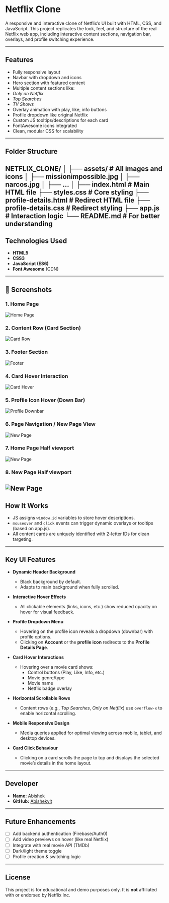 # Netflix Clone

A responsive and interactive clone of Netflix’s UI built with HTML, CSS, and JavaScript. This project replicates the look, feel, and structure of the real Netflix web app, including interactive content sections, navigation bar, overlays, and profile switching experience.

---

## Features

-  Fully responsive layout
-  Navbar with dropdown and icons
-  Hero section with featured content
-  Multiple content sections like:
  - *Only on Netflix*
  - *Top Searches*
  - *TV Shows*
-  Overlay animation with play, like, info buttons
-  Profile dropdown like original Netflix
-  Custom JS tooltips/descriptions for each card
-  FontAwesome icons integrated
-  Clean, modular CSS for scalability

---

## Folder Structure

NETFLIX_CLONE/
│
├── assets/ # All images and icons
│ ├── missionimpossible.jpg
│ ├── narcos.jpg
│ ├── ...
│
├── index.html # Main HTML file
├── styles.css # Core styling
├── profile-details.html # Redirect HTML file
├── profile-details.css # Redirect styling
├── app.js # Interaction logic
└── README.md # For better understanding
---

## Technologies Used

- **HTML5**  
- **CSS3**  
- **JavaScript (ES6)**  
- **Font Awesome** (CDN)
---

## 📸 Screenshots

###  1. Home Page
![Home Page](assets/one.png)

###  2. Content Row (Card Section)
![Card Row](assets/two.png)

###  3. Footer Section
![Footer](assets/three.png)

###  4. Card Hover Interaction
![Card Hover](assets/four.png)

###  5. Profile Icon Hover (Down Bar)
![Profile Downbar](assets/five.png)

###  6. Page Navigation / New Page View
![New Page](assets/six.png)

###  7. Home Page Half viewport
![New Page](assets/seven.png)

###  8. New Page Half viewport
![New Page](assets/eight.png)
---

## How It Works

- JS assigns `window.id` variables to store hover descriptions.
- `mouseover` and `click` events can trigger dynamic overlays or tooltips (based on app.js).
- All content cards are uniquely identified with 2-letter IDs for clean targeting.

---

## Key UI Features

- **Dynamic Header Background**  
  - Black background by default.  
  - Adapts to main background when fully scrolled.

- **Interactive Hover Effects**  
  - All clickable elements (links, icons, etc.) show reduced opacity on hover for visual feedback.

- **Profile Dropdown Menu**  
  - Hovering on the profile icon reveals a dropdown (downbar) with profile options.  
  - Clicking on **Account** or the **profile icon** redirects to the **Profile Details Page**.

- **Card Hover Interactions**  
  - Hovering over a movie card shows:  
    - Control buttons (Play, Like, Info, etc.)  
    - Movie genre/type  
    - Movie name  
    - Netflix badge overlay

- **Horizontal Scrollable Rows**  
  - Content rows (e.g., *Top Searches*, *Only on Netflix*) use `overflow-x` to enable horizontal scrolling.

- **Mobile Responsive Design**  
  - Media queries applied for optimal viewing across mobile, tablet, and desktop devices.

- **Card Click Behaviour**  
  - Clicking on a card scrolls the page to top and displays the selected movie’s details in the home layout.

---

##  Developer

- **Name:** Abishek  
- **GitHub:** [Abishekvit](https://github.com/Abishekvit)

---

##  Future Enhancements

- [ ] Add backend authentication (Firebase/Auth0)
- [ ] Add video previews on hover (like real Netflix)
- [ ] Integrate with real movie API (TMDb)
- [ ] Dark/light theme toggle
- [ ] Profile creation & switching logic

---

## License

This project is for educational and demo purposes only. It is **not** affiliated with or endorsed by Netflix Inc.
